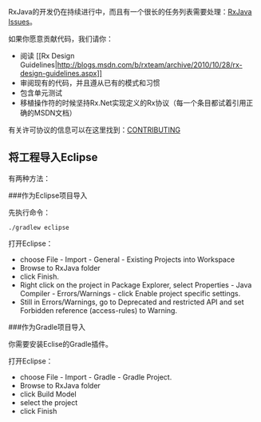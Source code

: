 RxJava的开发仍在持续进行中，而且有一个很长的任务列表需要处理：[RxJava Issues](https://github.com/ReactiveX/RxJava/issues)。

如果你愿意贡献代码，我们请你：

- 阅读 [[Rx Design Guidelines|http://blogs.msdn.com/b/rxteam/archive/2010/10/28/rx-design-guidelines.aspx]]
- 审阅现有的代码，并且遵从已有的模式和习惯
- 包含单元测试
- 移植操作符的时候坚持Rx.Net实现定义的Rx协议（每一个条目都试着引用正确的MSDN文档）

有关许可协议的信息可以在这里找到：[CONTRIBUTING](https://github.com/ReactiveX/RxJava/blob/1.x/CONTRIBUTING.md)

## 将工程导入Eclipse

有两种方法：

###作为Eclipse项目导入

先执行命令：

    ./gradlew eclipse

打开Eclipse：

* choose File - Import - General - Existing Projects into Workspace
* Browse to RxJava folder
* click Finish.
* Right click on the project in Package Explorer, select Properties - Java Compiler - Errors/Warnings - click Enable project specific settings.
* Still in Errors/Warnings, go to Deprecated and restricted API and set Forbidden reference (access-rules) to Warning.

###作为Gradle项目导入

你需要安装Eclise的Gradle插件。

打开Eclipse：

* choose File - Import - Gradle - Gradle Project. 
* Browse to RxJava folder
* click Build Model
* select the project
* click Finish






